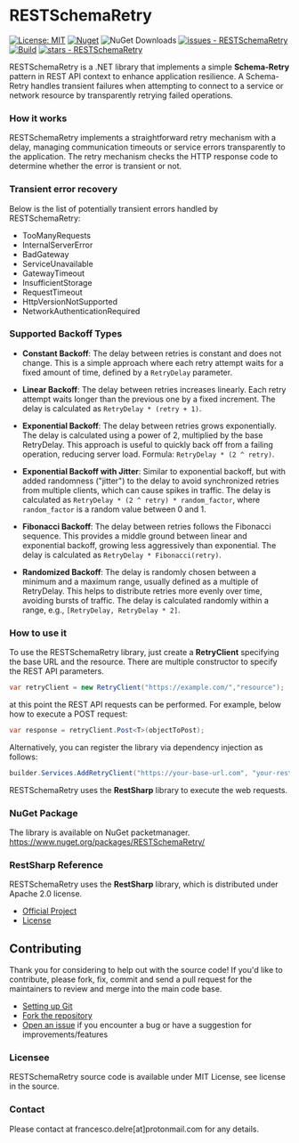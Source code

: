 # RESTSchemaRetry

[![License: MIT](https://img.shields.io/badge/License-MIT-yellow.svg)](https://opensource.org/licenses/MIT)
[![Nuget](https://img.shields.io/nuget/v/RESTSchemaRetry?style=plastic)](https://www.nuget.org/packages/RESTSchemaRetry)
![NuGet Downloads](https://img.shields.io/nuget/dt/RESTSchemaRetry)
[![issues - RESTSchemaRetry](https://img.shields.io/github/issues/engineering87/RESTSchemaRetry)](https://github.com/engineering87/RESTSchemaRetry/issues)
[![Build](https://github.com/engineering87/RESTSchemaRetry/actions/workflows/dotnet.yml/badge.svg)](https://github.com/engineering87/RESTSchemaRetry/actions/workflows/dotnet.yml)
[![stars - RESTSchemaRetry](https://img.shields.io/github/stars/engineering87/RESTSchemaRetry?style=social)](https://github.com/engineering87/RESTSchemaRetry)

RESTSchemaRetry is a .NET library that implements a simple **Schema-Retry** pattern in REST API context to enhance application resilience.
A Schema-Retry handles transient failures when attempting to connect to a service or network resource by transparently retrying failed operations.

### How it works
RESTSchemaRetry implements a straightforward retry mechanism with a delay, managing communication timeouts or service errors transparently to the application.
The retry mechanism checks the HTTP response code to determine whether the error is transient or not.

### Transient error recovery
Below is the list of potentially transient errors handled by RESTSchemaRetry:
  * TooManyRequests
  * InternalServerError
  * BadGateway
  * ServiceUnavailable
  * GatewayTimeout
  * InsufficientStorage
  * RequestTimeout
  * HttpVersionNotSupported
  * NetworkAuthenticationRequired

### Supported Backoff Types

- **Constant Backoff**: The delay between retries is constant and does not change. This is a simple approach where each retry attempt waits for a fixed amount of time, defined by a `RetryDelay` parameter.
  
- **Linear Backoff**: The delay between retries increases linearly. Each retry attempt waits longer than the previous one by a fixed increment. The delay is calculated as `RetryDelay * (retry + 1)`.

- **Exponential Backoff**: The delay between retries grows exponentially. The delay is calculated using a power of 2, multiplied by the base RetryDelay. This approach is useful to quickly back off from a failing operation, reducing server load. Formula: `RetryDelay * (2 ^ retry)`.
  
- **Exponential Backoff with Jitter**: Similar to exponential backoff, but with added randomness ("jitter") to the delay to avoid synchronized retries from multiple clients, which can cause spikes in traffic. The delay is calculated as `RetryDelay * (2 ^ retry) * random_factor`, where `random_factor` is a random value between 0 and 1.
  
- **Fibonacci Backoff**: The delay between retries follows the Fibonacci sequence. This provides a middle ground between linear and exponential backoff, growing less aggressively than exponential. The delay is calculated as `RetryDelay * Fibonacci(retry)`.
  
- **Randomized Backoff**: The delay is randomly chosen between a minimum and a maximum range, usually defined as a multiple of RetryDelay. This helps to distribute retries more evenly over time, avoiding bursts of traffic. The delay is calculated randomly within a range, e.g., `[RetryDelay, RetryDelay * 2]`.

### How to use it

To use the RESTSchemaRetry library, just create a **RetryClient** specifying the base URL and the resource.
There are multiple constructor to specify the REST API parameters.

```csharp
var retryClient = new RetryClient("https://example.com/","resource");
```
at this point the REST API requests can be performed.
For example, below how to execute a POST request:

```csharp
var response = retryClient.Post<T>(objectToPost);
```
Alternatively, you can register the library via dependency injection as follows:

```csharp
builder.Services.AddRetryClient("https://your-base-url.com", "your-rest-resourse");
```

RESTSchemaRetry uses the **RestSharp** library to execute the web requests.

### NuGet Package

The library is available on NuGet packetmanager.
https://www.nuget.org/packages/RESTSchemaRetry/

### RestSharp Reference
RESTSchemaRetry uses the **RestSharp** library, which is distributed under Apache 2.0 license.
* [Official Project](https://github.com/restsharp/RestSharp)
* [License](https://github.com/restsharp/RestSharp/blob/dev/LICENSE.txt)

## Contributing
Thank you for considering to help out with the source code!
If you'd like to contribute, please fork, fix, commit and send a pull request for the maintainers to review and merge into the main code base.

 * [Setting up Git](https://docs.github.com/en/get-started/getting-started-with-git/set-up-git)
 * [Fork the repository](https://docs.github.com/en/pull-requests/collaborating-with-pull-requests/working-with-forks/fork-a-repo)
 * [Open an issue](https://github.com/engineering87/RESTSchemaRetry/issues) if you encounter a bug or have a suggestion for improvements/features

### Licensee
RESTSchemaRetry source code is available under MIT License, see license in the source.

### Contact
Please contact at francesco.delre[at]protonmail.com for any details.
